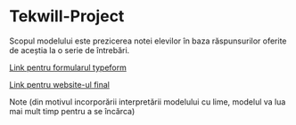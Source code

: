# Tekwill-Project
Scopul modelului este prezicerea notei elevilor în baza răspunsurilor oferite de aceștia la o serie de întrebări.

[Link pentru formularul typeform](https://form.typeform.com/to/sTeFBEtp)

[Link pentru website-ul final](https://mlearning9.ey.r.appspot.com/)


Note (din motivul incorporării interpretării modelului cu lime, modelul va lua mai mult timp pentru a se încărca)
